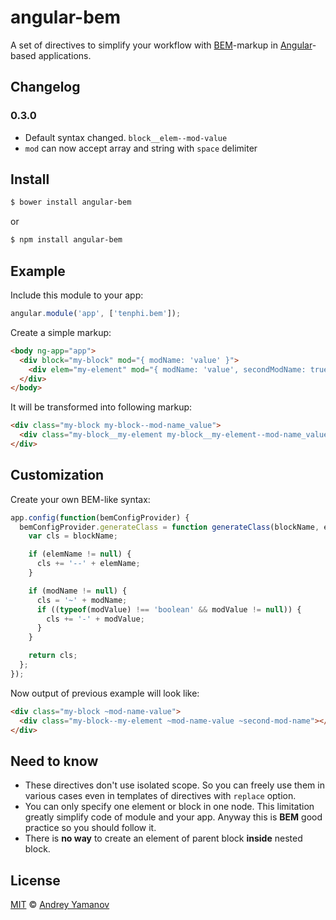 # angular-bem

A set of directives to simplify your workflow with [BEM](https://bem.info)-markup in [Angular](https://angularjs.org)-based applications.

## Changelog

### 0.3.0
* Default syntax changed. ```block__elem--mod-value```
* ```mod``` can now accept array and string with ```space``` delimiter

## Install

```bash
$ bower install angular-bem
```

or

```bash
$ npm install angular-bem
```

## Example
Include this module to your app:

```javascript
angular.module('app', ['tenphi.bem']);
```

Create a simple markup:

```html
<body ng-app="app">
  <div block="my-block" mod="{ modName: 'value' }">
    <div elem="my-element" mod="{ modName: 'value', secondModName: true }"></div>
  </div>
</body>
```

It will be transformed into following markup:

```html
<div class="my-block my-block--mod-name_value">
  <div class="my-block__my-element my-block__my-element--mod-name_value my-block__my-element--second-mod-name"></div>
</div>
```

## Customization
Create your own BEM-like syntax:

```javascript
app.config(function(bemConfigProvider) {
  bemConfigProvider.generateClass = function generateClass(blockName, elemName, modName, modValue) {
    var cls = blockName;

    if (elemName != null) {
      cls += '--' + elemName;
    }

    if (modName != null) {
      cls = '~' + modName;
      if ((typeof(modValue) !== 'boolean' && modValue != null)) {
        cls += '-' + modValue;
      }
    }

    return cls;
  };
});
```

Now output of previous example will look like:

```html
<div class="my-block ~mod-name-value">
  <div class="my-block--my-element ~mod-name-value ~second-mod-name"></div>
</div>
```


## Need to know
* These directives don't use isolated scope. So you can freely use them in various cases even in templates of directives with `replace` option.
* You can only specify one element or block in one node. This limitation greatly simplify code of module and your app. Anyway this is **BEM** good practice so you should follow it.
* There is **no way** to create an element of parent block **inside** nested block.

## License

[MIT](http://opensource.org/licenses/MIT) © [Andrey Yamanov](http://tenphi.me)
